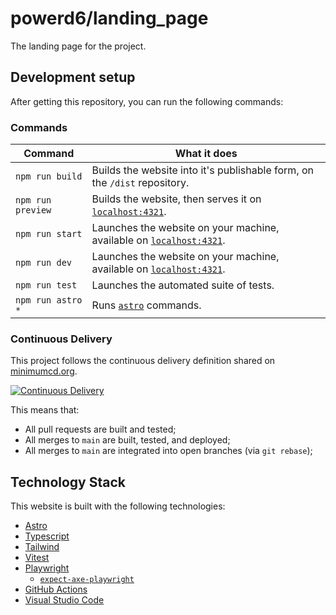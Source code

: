 # powerd6/landing_page

The landing page for the project.

## Development setup

After getting this repository, you can run the following commands:

### Commands

| Command           | What it does                                                                                  |
| ----------------- | --------------------------------------------------------------------------------------------- |
| `npm run build`   | Builds the website into it's publishable form, on the `/dist` repository.                     |
| `npm run preview` | Builds the website, then serves it on [`localhost:4321`](http://localhost:4321).              |
| `npm run start`   | Launches the website on your machine, available on [`localhost:4321`](http://localhost:4321). |
| `npm run dev`     | Launches the website on your machine, available on [`localhost:4321`](http://localhost:4321). |
| `npm run test`    | Launches the automated suite of tests.                                                        |
| `npm run astro *` | Runs [`astro`](https://docs.astro.build/en/reference/cli-reference/) commands.                |

### Continuous Delivery

This project follows the continuous delivery definition shared on [minimumcd.org](https://minimumcd.org/minimumcd/).

[![Continuous Delivery](https://github.com/powerd6/landing_page/actions/workflows/cd.yml/badge.svg?branch=main&event=push)](https://github.com/powerd6/landing_page/actions/workflows/cd.yml)

This means that:
- All pull requests are built and tested;
- All merges to `main` are built, tested, and deployed;
- All merges to `main` are integrated into open branches (via `git rebase`);

## Technology Stack

This website is built with the following technologies:

- [Astro](https://astro.build/)
- [Typescript](https://www.typescriptlang.org/)
- [Tailwind](https://tailwindcss.com/)
- [Vitest](https://vitest.dev/)
- [Playwright](https://playwright.dev/)
  - [`expect-axe-playwright`](https://github.com/Widen/expect-axe-playwright)
- [GitHub Actions](https://github.com/features/actions)
- [Visual Studio Code](https://code.visualstudio.com/)
